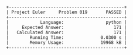     +--------------------------------------------+
    | Project Euler     Problem 019       PASSED |
    +--------------------------------------------+
    |            Language:                python |
    |     Expected Answer:                   171 |
    |   Calculated Answer:                   171 |
    |        Running Time:              0.0300 s |
    |        Memory Usage:              19968 kB |
    +--------------------------------------------+
